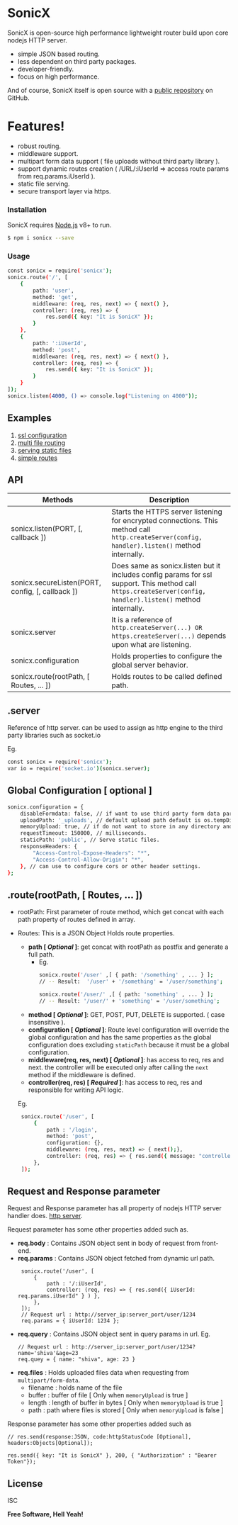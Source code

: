 # SonicX

SonicX is open-source high performance lightweight router build upon core nodejs HTTP server.
  - simple JSON based routing.
  - less dependent on third party packages.
  - developer-friendly.
  - focus on high performance.

And of course, SonicX itself is open source with a [public repository](https://github.com/shiva-rockers/sonicx) on GitHub.

# Features!
  - robust routing.
  - middleware support.
  - multipart form data support ( file uploads without third party library ).
  - support dynamic routes creation ( /URL/:iUserId => access route params from req.params.iUserId ).
  - static file serving.
  - secure transport layer via https.
  
### Installation

SonicX requires [Node.js](https://nodejs.org/) v8+ to run.
```sh
$ npm i sonicx --save
```
### Usage

```sh
const sonicx = require('sonicx');
sonicx.route('/', [
    {
        path: 'user',
        method: 'get',
        middleware: (req, res, next) => { next() },
        controller: (req, res) => {
            res.send({ key: "It is SonicX" });
        }
    },
    {
        path: ':iUserId',
        method: 'post',
        middleware: (req, res, next) => { next() },
        controller: (req, res) => {
            res.send({ key: "It is SonicX" });
        }
    }
]);
sonicx.listen(4000, () => console.log("Listening on 4000"));
```


## Examples
1. [ssl configuration](https://github.com/shiva-rockers/sonicx/tree/master/examples/http_ssl)
2. [multi file routing](https://github.com/shiva-rockers/sonicx/tree/master/examples/multi_file_routing)
3. [serving static files](https://github.com/shiva-rockers/sonicx/tree/master/examples/serve_static_files)
4. [simple routes](https://github.com/shiva-rockers/sonicx/tree/master/examples/simple)

## API
Methods  | Description
------------- | -------------
sonicx.listen(PORT, [, callback ]) | Starts the HTTPS server listening for encrypted connections. This method call `http.createServer(config, handler).listen()` method internally.
sonicx.secureListen(PORT, config,  [, callback ])  | Does same as sonicx.listen but it includes config params for ssl support. This method call `https.createServer(config, handler).listen()` method internally.
sonicx.server | It is a reference of `http.createServer(...) OR https.createServer(...)` depends upon what are listening.
sonicx.configuration | Holds properties to configure the global server behavior. 
sonicx.route(rootPath, [ Routes, ... ]) | Holds routes to be called defined path.

## .server
Reference of http server. can be used to assign as http engine to the third party libraries such as socket.io

Eg.

```sh
const sonicx = require('sonicx');
var io = require('socket.io')(sonicx.server);
```


## Global Configuration [ optional ]
```sh
sonicx.configuration = {
    disableFormdata: false, // if want to use third party form data parser default is true.
    uploadPath: '_uploads', // default upload path default is os.tempDir().
    memoryUpload: true, // if do not want to store in any directory and want to use as buffers.
    requestTimeout: 150000, // milliseconds.
    staticPath: 'public', // Serve static files.
    responseHeaders: {
        "Access-Control-Expose-Headers": "*",
        "Access-Control-Allow-Origin": "*",
    }, // can use to configure cors or other header settings.
};
```

## .route(rootPath, [ Routes, ... ])
 - rootPath: First parameter of route method, which get concat with each path property of routes defined in array.
 - Routes: This is a JSON Object Holds route properties.
   - **path [ *Optional* ]**: get concat with rootPath as postfix and generate a full path.
      - Eg.
        ```sh
        sonicx.route('/user' ,[ { path: '/something' , ... } ];
        // -- Result:  '/user' + '/something' = '/user/something';

        sonicx.route('/user/' ,[ { path: 'something' , ... } ];
        // -- Result: '/user/' + 'something' = '/user/something';
        ```
   - **method [ *Optional* ]**: GET, POST, PUT, DELETE is supported. ( case insensitive ).
   - **configuration [ *Optional* ]**: Route level configuration will override the global configuration and has the same properties as the global configuration does excluding `staticPath` because it must be a global configuration.
   - **middleware(req, res, next) [ *Optional* ]**: has access to req, res and next. the controller will be executed only after calling the `next` method if the middleware is defined. 
   - **controller(req, res) [ *Required* ]**: has access to req, res and responsible for writing API logic. 

   Eg.
   ```sh
    sonicx.route('/user', [
        { 
            path : '/login', 
            method: 'post', 
            configuration: {}, 
            middleware: (req, res, next) => { next();}, 
            controller: (req, res) => { res.send({ message: "controller called" } ) },
        },
    ]);
   ```

## Request and Response parameter
 Request and Response parameter has all property of nodejs HTTP server handler does. [http server](https://nodejs.org/api/http.html#http_class_http_server).
 
 Request parameter has some other properties added such as.
 
 - **req.body** : Contains JSON object sent in body of request from front-end.
 - **req.params** : Contains JSON object fetched from dynamic url path.
   ```
    sonicx.route('/user', [
        { 
            path : '/:iUserId', 
            controller: (req, res) => { res.send({ iUserId: req.params.iUserId" } ) },
        },
    ]);
    // Request url : http://server_ip:server_port/user/1234
    req.params = { iUserId: 1234 };    
   ```
 - **req.query** : Contains JSON object sent in query params in url.
   Eg.
   ```
   // Request url : http://server_ip:server_port/user/1234?name='shiva'&age=23
   req.quey = { name: "shiva", age: 23 }
   ```
 - **req.files** : Holds uploaded files data when requesting from `multipart/form-data`.
    - filename : holds name of the file
    - buffer : buffer of file [ Only when `memoryUpload` is true ]
    - length : length of buffer in bytes [ Only when `memoryUpload` is true ]
    - path : path where files is stored [ Only when `memoryUpload` is false ]

 Response parameter has some other properties added such as
 ```
// res.send(response:JSON, code:httpStatusCode [Optional], headers:Objects[Optional]);

res.send({ key: "It is SonicX" }, 200, { "Authorization" : "Bearer Token"});
```

License
----
ISC

**Free Software, Hell Yeah!**
